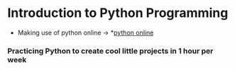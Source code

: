 # Introduction to Python Programming #
* Making use of python online -> *[python online](https://www.online-python.com/)

### Practicing Python to create cool little projects in 1 hour per week ###
